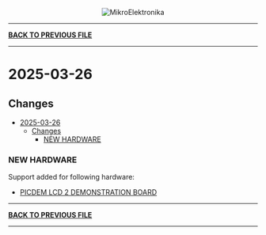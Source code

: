 <p align="center">
  <img src="http://www.mikroe.com/img/designs/beta/logo_small.png?raw=true" alt="MikroElektronika"/>
</p>

---

**[BACK TO PREVIOUS FILE](../changelog.md)**

---

# 2025-03-26

## Changes

- [2025-03-26](#2025-03-26)
  - [Changes](#changes)
    - [NEW HARDWARE](#new-hardware)

### NEW HARDWARE

Support added for following hardware:

+ [PICDEM LCD 2 DEMONSTRATION BOARD](https://www.microchip.com/en-us/development-tool/DM163030)

---

**[BACK TO PREVIOUS FILE](../changelog.md)**

---
